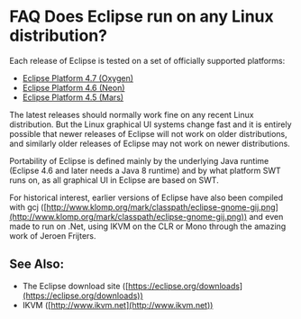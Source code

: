 

FAQ Does Eclipse run on any Linux distribution?
===============================================

Each release of Eclipse is tested on a set of officially supported platforms:

*   [Eclipse Platform 4.7 (Oxygen)](https://www.eclipse.org/projects/project-plan.php?planurl=https://www.eclipse.org/eclipse/development/plans/eclipse_project_plan_4_7.xml#target_environments)
*   [Eclipse Platform 4.6 (Neon)](https://www.eclipse.org/projects/project-plan.php?planurl=https://www.eclipse.org/eclipse/development/plans/eclipse_project_plan_4_6.xml#target_environments)
*   [Eclipse Platform 4.5 (Mars)](https://www.eclipse.org/projects/project-plan.php?planurl=https://www.eclipse.org/eclipse/development/plans/eclipse_project_plan_4_5.xml#target_environments)

The latest releases should normally work fine on any recent Linux distribution. But the Linux graphical UI systems change fast and it is entirely possible that newer releases of Eclipse will not work on older distributions, and similarly older releases of Eclipse may not work on newer distributions.

Portability of Eclipse is defined mainly by the underlying Java runtime (Eclipse 4.6 and later needs a Java 8 runtime) and by what platform SWT runs on, as all graphical UI in Eclipse are based on SWT.

For historical interest, earlier versions of Eclipse have also been compiled with gcj ([http://www.klomp.org/mark/classpath/eclipse-gnome-gij.png](http://www.klomp.org/mark/classpath/eclipse-gnome-gij.png)) and even made to run on .Net, using IKVM on the CLR or Mono through the amazing work of Jeroen Frijters.

See Also:
---------

*   The Eclipse download site ([https://eclipse.org/downloads](https://eclipse.org/downloads))
*   IKVM ([http://www.ikvm.net](http://www.ikvm.net))

